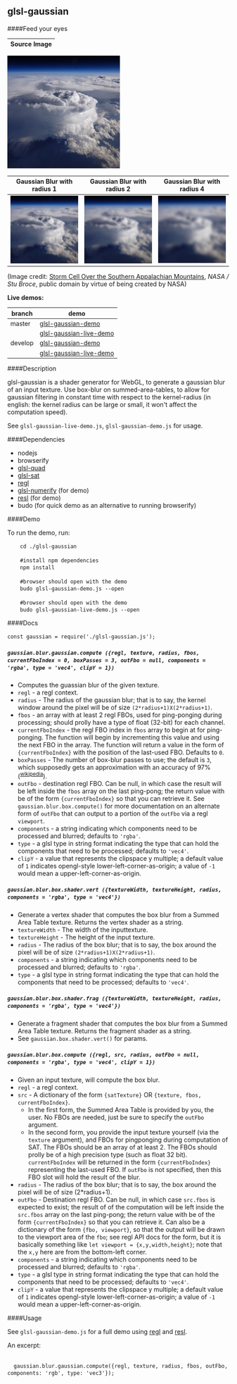 
glsl-gaussian
---


####Feed your eyes


 Source Image |
--------------|
<img src="./assets/Storm Cell Over the Southern Appalachian Mountains-dsc_2303_0-256x256.png"/>

 Gaussian Blur with radius 1  | Gaussian Blur with radius 2 | Gaussian Blur with radius 4 |
------------------------------|-----------------------------|-----------------------------|
<img src="./assets/result-256x256x-r1.png"/>|<img src="./assets/result-256x256x-r2.png"/>|<img src="./assets/result-256x256x-r4.png"/>|

(Image credit: [Storm Cell Over the Southern Appalachian Mountains](http://www.nasa.gov/content/storm-cell-over-the-southern-appalachian-mountains),
*NASA / Stu Broce*, public domain by virtue of being created by NASA)

**Live demos:**

 branch | demo
--------|-------
master  | [glsl-gaussian-demo](https://realazthat.github.io/glsl-gaussian/master/www/glsl-gaussian-demo/index.html)
        | [glsl-gaussian-live-demo](https://realazthat.github.io/glsl-gaussian/master/www/glsl-gaussian-live-demo/index.html)
develop | [glsl-gaussian-demo](https://realazthat.github.io/glsl-gaussian/develop/www/glsl-gaussian-demo/index.html)
        | [glsl-gaussian-live-demo](https://realazthat.github.io/glsl-gaussian/develop/www/glsl-gaussian-live-demo/index.html)


####Description

glsl-gaussian is a shader generator for WebGL, to generate a gaussian blur of an input texture. Use box-blur on summed-area-tables, to allow for gaussian filtering in constant time with respect to the kernel-radius (in english:
the kernel radius can be large or small, it won't affect the computation speed).


See `glsl-gaussian-live-demo.js`, `glsl-gaussian-demo.js` for usage.

####Dependencies

* nodejs
* browserify
* [glsl-quad](https://github.com/realazthat/glsl-quad)
* [glsl-sat](https://github.com/realazthat/glsl-sat)
* [regl](https://github.com/mikolalysenko/regl)
* [glsl-numerify](https://github.com/realazthat/glsl-numerify) (for demo)
* [resl](https://github.com/mikolalysenko/resl) (for demo)
* budo (for quick demo as an alternative to running browserify) 


####Demo

To run the demo, run:

```
    cd ./glsl-gaussian
    
    #install npm dependencies
    npm install
    
    #browser should open with the demo
    budo glsl-gaussian-demo.js --open

    #browser should open with the demo
    budo glsl-gaussian-live-demo.js --open

```



####Docs

```
const gaussian = require('./glsl-gaussian.js');
```

##### `gaussian.blur.gaussian.compute ({regl, texture, radius, fbos, currentFboIndex = 0, boxPasses = 3, outFbo = null, components = 'rgba', type = 'vec4', clipY = 1})`

* Computes the guassian blur of the given texture.
* `regl` - a regl context.
* `radius` - The radius of the gaussian blur; that is to say, the kernel window around the pixel will be of size `(2*radius+1)X(2*radius+1)`.
* `fbos` - an array with at least 2 regl FBOs, used for ping-ponging during processing; should prolly have
           a type of float (32-bit) for each channel.
* `currentFboIndex` - the regl FBO index in `fbos` array to begin at for ping-ponging. The function will begin by
                      incrementing this value and using the next FBO in the array. The function will return a value
                      in the form of `{currentFboIndex}` with the position of the last-used FBO. Defaults to `0`.
* `boxPasses` - The number of box-blur passes to use; the default is `3`, which supposedly gets an approximation
                with an accuracy of 97% (<sup>[wikipedia](https://en.wikipedia.org/wiki/Box_blur)</sup>). 
* `outFbo` - destination regl FBO. Can be null, in which case the result will be left inside the `fbos` array
             on the last ping-pong; the return value with be of the form `{currentFboIndex}` so that you
             can retrieve it. See `gaussian.blur.box.compute()` for more documentation on an alternate form
             of `outFbo` that can output to a portion of the `outFbo` via a regl `viewport`.
* `components` - a string indicating which components need to be processed and blurred; defaults to `'rgba'`.
* `type` - a glsl type in string format indicating the type that can hold the components that need to be processed; defaults to `'vec4'`.
* `clipY` - a value that represents the clipspace y multiple; a default value of `1` indicates opengl-style lower-left-corner-as-origin;
             a value of `-1` would mean a upper-left-corner-as-origin.



##### `gaussian.blur.box.shader.vert ({textureWidth, textureHeight, radius, components = 'rgba', type = 'vec4'})`

* Generate a vertex shader that computes the box blur from a Summed Area Table texture.
    Returns the vertex shader as a string.
* `textureWidth` - The width of the inputtexture.
* `textureHeight` - The height of the input texture.
* `radius` - The radius of the box blur; that is to say, the box around the pixel will be of size `(2*radius+1)X(2*radius+1)`. 
* `components` - a string indicating which components need to be processed and blurred; defaults to `'rgba'`.
* `type` - a glsl type in string format indicating the type that can hold the components that need to be processed; defaults to `'vec4'`.



##### `gaussian.blur.box.shader.frag ({textureWidth, textureHeight, radius, components = 'rgba', type = 'vec4'})`

* Generate a fragment shader that computes the box blur from a Summed Area Table texture.
    Returns the fragment shader as a string.
* See `gaussian.box.shader.vert()` for params.

##### `gaussian.blur.box.compute ({regl, src, radius, outFbo = null, components = 'rgba', type = 'vec4', clipY = 1})`

* Given an input texture, will compute the box blur.
* `regl` - a regl context.
* `src` - A dictionary of the form `{satTexture}` OR `{texture, fbos, currentFboIndex}`.
  *  In the first form, the Summed Area Table
    is provided by you, the user. No FBOs are needed, just be sure to specify the `outFbo` argument.
  * In the second form, you provide the input texture yourself (via the `texture` argument), and FBOs
    for pingponging during computation of SAT. The FBOs should be an array of at least 2. The FBOs
    should prolly be of a high precision type (such as float 32 bit). `currentFboIndex` will be
    returned in the form `{currentFboIndex}` representing the last-used FBO. If `outFbo` is not
    specified, then this FBO slot will hold the result of the blur.
* `radius` - The radius of the box blur; that is to say, the box around the pixel will be of size (2*radius+1). 
* `outFbo` - Destination regl FBO. Can be null, in which case `src.fbos` is expected to exist; the result of
             of the computation will be left inside the `src.fbos` array on the last ping-pong; the return
             value with be of the form `{currentFboIndex}` so that you can retrieve it.
             Can also be a dictionary of the form `{fbo, viewport}`, so that the output will be drawn
             to the viewport area of the `fbo`; see regl API docs for the form, but it is basically
             something like `let viewport = {x,y,width,height}`; note that the `x,y` here are
             from the bottom-left corner.
* `components` - a string indicating which components need to be processed and blurred; defaults to `'rgba'`.
* `type` - a glsl type in string format indicating the type that can hold the components that need to be processed; defaults to `'vec4'`.
* `clipY` - a value that represents the clipspace y multiple; a default value of `1` indicates opengl-style lower-left-corner-as-origin;
             a value of `-1` would mean a upper-left-corner-as-origin.


####Usage

See `glsl-gaussian-demo.js` for a full demo using [regl](https://github.com/mikolalysenko/regl)
and [resl](https://github.com/mikolalysenko/resl).

An excerpt:

```

  gaussian.blur.gaussian.compute({regl, texture, radius, fbos, outFbo, components: 'rgb', type: 'vec3'});


```


